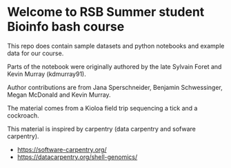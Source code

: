 # Welcome to RSB Summer student Bioinfo bash course  
  
This repo does contain sample datasets and python notebooks and example data for our course.

Parts of the notebook were originally authored by the late Sylvain Foret and Kevin Murray (kdmurray91). 

Author contributions are from Jana Sperschneider, Benjamin Schwessinger, Megan McDonald and Kevin Murray.

The material comes from a Kioloa field trip sequencing a tick and a cockroach. 

This material is inspired by carpentry (data carpentry and sofware carpentry).

* https://software-carpentry.org/
* https://datacarpentry.org/shell-genomics/
